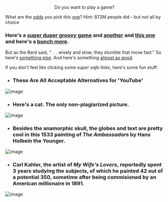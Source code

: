 <p align="center">
Do you want to play a game?
</p>


What are the [odds](https://justflipacoin.com/) you pick this [one](https://youtu.be/dQw4w9WgXcQ?t=42)? Hint: 872M people did - but not all by choice


### Here's a [super duper groovy game](https://chromedino.com/) and [another](https://www.google.com/fbx?fbx=snake_arcade) and [this one](https://pacman.cc/) and here's a [bunch more](https://www.coolmathgames.com/).

But as the Bard said, ". . . wisely and slow; they stumble that move fast." So here's [something else](https://tetris.com/play-tetris). And here's something [almost as good](https://www.youtube.com/watch?v=tjQIO1rqTBE).

If you don't feel like clicking some *super safe links*, here's some fun stuff:

* ### These Are All Acceptable Alternatives for 'YouTube'
![image](https://preview.redd.it/5adf7jkicq961.png?width=960&crop=smart&auto=webp&s=2ddff2cfd3fab712c3425cbf37dd5f8ca1dc3d2a)

* ### Here's a cat. The only non-plagiarized picture.
![image](https://lh3.googleusercontent.com/YvpFGPHLm6PHytCMCnxundfe4jV77SjdITAbetoiOsgtw1IngrxTu_tTUPBRr3WIre109egOOAQSOCMkHc2kqrLsm_u2PWUq3TV9HLp7RkuCpvLMtsEPe_aZCtYFCAhrEloHZNpUmOFTQdia7HzE1f7byqzb61iwSuUtcsn4Pk21OX4I_nqx-3VBm8dszX6uogszwWN14IIOVky0ARCMspwys7MfsmUdGptvGeLdFJ-HRM_X8IFLhVoheapHxRnI62nXWhU3PHRXy-bbiwBHcjwbcipeSybtwgw5e7IIOwMY9pI1SiIEcA2HKtN0L4Yv7Nd8aU_tCHGUxmlqN1Z7PcZ1NyDkuAU6-veSK7jX39wuC-UjOIwjxMTmBi0WTItR06GOA3levMcpt8XZ0urbc0tEPdWAd3aIBUP1GjKLVY9jFVSOYYWqRCL6KUgJf3PNj96fgDZCyMYSqNQCkZNGMdtavQjF4zSf9ycgd4rC7p7zfnxQsFs8gnJziiLddGzUld5Xs9fwLSGH2lO7buZ1PIFFIh_XlLcQBHTwrgxNvrBgq1sKrVdy9VXHaA9mQ_6mdOJthbGHS4WmV2IBKzpipLnau7cV_iRFZLmVKA3Ga3vqxE5gpno7MN-a6FuMy4P5FiZuPgCZYB9HaCmzDwErlTRYkD5_InoZjRhFz0aewGjsEaNznDVyuQ=w1296-h736-no?authuser=3)

* ### Besides the anamorphic skull, the globes and text are pretty cool in this 1533 painting of *The Ambassadors* by Hans Holbein the Younger.
![image](https://upload.wikimedia.org/wikipedia/commons/thumb/8/88/Hans_Holbein_the_Younger_-_The_Ambassadors_-_Google_Art_Project.jpg/1920px-Hans_Holbein_the_Younger_-_The_Ambassadors_-_Google_Art_Project.jpg)

* ### Carl Kahler, the artist of *My Wife's Lovers*, reportedly spent 3 years studying the subjects, of which he painted 42 out of a potential 350, sometime after being commisioned by an American millionaire in 1891.
![image](https://upload.wikimedia.org/wikipedia/commons/thumb/3/31/Carl_Kahler_-_My_Wife%27s_Lovers.jpg/600px-Carl_Kahler_-_My_Wife%27s_Lovers.jpg)
